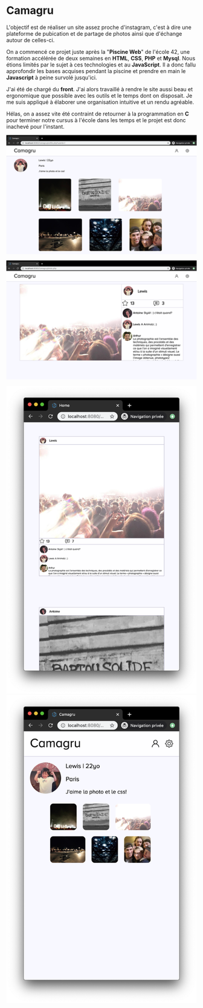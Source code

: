 # Camagru

L'objectif est de réaliser un site assez proche d'instagram, c'est à dire une plateforme de pubication et de partage de photos ainsi que d'échange autour de celles-ci.

On a commencé ce projet juste après la "**Piscine Web**" de l'école 42, une formation accélérée de deux semaines en **HTML**, **CSS**, **PHP** et **Mysql**. Nous étions limités par le sujet à ces technologies et au **JavaScript**. Il a donc fallu approfondir les bases acquises pendant la piscine et prendre en main le **Javascript** à peine survolé jusqu'ici.

J'ai été de chargé du **front**. J'ai alors travaillé à rendre le site aussi beau et ergonomique que possible avec les outils et le temps dont on disposait. Je me suis appliqué à élaborer une organisation intuitive et un rendu agréable.

Hélas, on a assez vite été contraint de retourner à la programmation en **C** pour terminer notre cursus à l'école dans les temps et le projet est donc inachevé pour l'instant.


![](pics/pic1.png)  

![](pics/Pic2.png)  

![](pics/pic4.png)
![](pics/pic5.png) 
